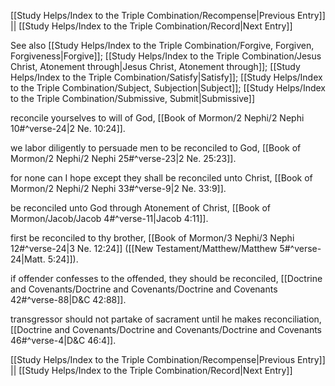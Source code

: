 [[Study Helps/Index to the Triple Combination/Recompense|Previous Entry]]  ||  [[Study Helps/Index to the Triple Combination/Record|Next Entry]]

 See also [[Study Helps/Index to the Triple Combination/Forgive, Forgiven, Forgiveness|Forgive]]; [[Study Helps/Index to the Triple Combination/Jesus Christ, Atonement through|Jesus Christ, Atonement through]]; [[Study Helps/Index to the Triple Combination/Satisfy|Satisfy]]; [[Study Helps/Index to the Triple Combination/Subject, Subjection|Subject]]; [[Study Helps/Index to the Triple Combination/Submissive, Submit|Submissive]]

 reconcile yourselves to will of God, [[Book of Mormon/2 Nephi/2 Nephi 10#^verse-24|2 Ne. 10:24]].

 we labor diligently to persuade men to be reconciled to God, [[Book of Mormon/2 Nephi/2 Nephi 25#^verse-23|2 Ne. 25:23]].

 for none can I hope except they shall be reconciled unto Christ, [[Book of Mormon/2 Nephi/2 Nephi 33#^verse-9|2 Ne. 33:9]].

 be reconciled unto God through Atonement of Christ, [[Book of Mormon/Jacob/Jacob 4#^verse-11|Jacob 4:11]].

 first be reconciled to thy brother, [[Book of Mormon/3 Nephi/3 Nephi 12#^verse-24|3 Ne. 12:24]] ([[New Testament/Matthew/Matthew 5#^verse-24|Matt. 5:24]]).

 if offender confesses to the offended, they should be reconciled, [[Doctrine and Covenants/Doctrine and Covenants/Doctrine and Covenants 42#^verse-88|D&C 42:88]].

 transgressor should not partake of sacrament until he makes reconciliation, [[Doctrine and Covenants/Doctrine and Covenants/Doctrine and Covenants 46#^verse-4|D&C 46:4]].

[[Study Helps/Index to the Triple Combination/Recompense|Previous Entry]]  ||  [[Study Helps/Index to the Triple Combination/Record|Next Entry]]